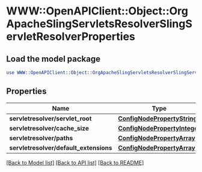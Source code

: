# WWW::OpenAPIClient::Object::OrgApacheSlingServletsResolverSlingServletResolverProperties

## Load the model package
```perl
use WWW::OpenAPIClient::Object::OrgApacheSlingServletsResolverSlingServletResolverProperties;
```

## Properties
Name | Type | Description | Notes
------------ | ------------- | ------------- | -------------
**servletresolver/servlet_root** | [**ConfigNodePropertyString**](ConfigNodePropertyString.md) |  | [optional] 
**servletresolver/cache_size** | [**ConfigNodePropertyInteger**](ConfigNodePropertyInteger.md) |  | [optional] 
**servletresolver/paths** | [**ConfigNodePropertyArray**](ConfigNodePropertyArray.md) |  | [optional] 
**servletresolver/default_extensions** | [**ConfigNodePropertyArray**](ConfigNodePropertyArray.md) |  | [optional] 

[[Back to Model list]](../README.md#documentation-for-models) [[Back to API list]](../README.md#documentation-for-api-endpoints) [[Back to README]](../README.md)


